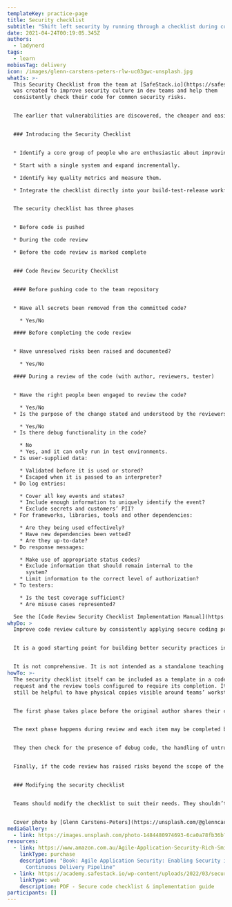 ```yaml
---
templateKey: practice-page
title: Security checklist
subtitle: "Shift left security by running through a checklist during code review. "
date: 2021-04-24T00:19:05.345Z
authors:
  - ladynerd
tags:
  - learn
mobiusTag: delivery
icon: /images/glenn-carstens-peters-rlw-uc03gwc-unsplash.jpg
whatIs: >-
  This Security Checklist from the team at [SafeStack.io](https://safestack.io)
  was created to improve security culture in dev teams and help them
  consistently check their code for common security risks. 


  The earlier that vulnerabilities are discovered, the cheaper and easier they are to fix. The tool is intended for use as part of a software team’s code review process to improve security posture, and the quality of the code they release.


  ### Introducing the Security Checklist


  * Identify a core group of people who are enthusiastic about improving their code review culture. 

  * Start with a single system and expand incrementally. 

  * Identify key quality metrics and measure them. 

  * Integrate the checklist directly into your build-test-release workflow.


  The security checklist has three phases 


  * Before code is pushed

  * During the code review 

  * Before the code review is marked complete


  ### Code Review Security Checklist


  #### Before pushing code to the team repository


  * Have all secrets been removed from the committed code?

    * Yes/No

  #### Before completing the code review


  * Have unresolved risks been raised and documented?

    * Yes/No

  #### During a review of the code (with author, reviewers, tester)


  * Have the right people been engaged to review the code?

    * Yes/No
  * Is the purpose of the change stated and understood by the reviewers?

    * Yes/No
  * Is there debug functionality in the code?

    * No
    * Yes, and it can only run in test environments.
  * Is user-supplied data:

    * Validated before it is used or stored? 
    * Escaped when it is passed to an interpreter?
  * Do log entries:

    * Cover all key events and states?
    * Include enough information to uniquely identify the event?
    * Exclude secrets and customers’ PII?
  * For frameworks, libraries, tools and other dependencies:

    * Are they being used effectively?
    * Have new dependencies been vetted?
    * Are they up-to-date?
  * Do response messages:

    * Make use of appropriate status codes? 
    * Exclude information that should remain internal to the
      system?
    * Limit information to the correct level of authorization?
  * To testers:

    * Is the test coverage sufficient?
    * Are misuse cases represented?

  See the [Code Review Security Checklist Implementation Manual](https://academy.safestack.io/wp-content/uploads/2022/03/secure_code_checklist_and_implementation_guide.pdf) for details.
whyDo: >
  Improve code review culture by consistently applying secure coding practices. 


  It is a good starting point for building better security practices in to the software development process. Additions and modifications to fit local practice are encouraged.


  It is not comprehensive. It is not intended as a standalone teaching tool, an accountability mechanism, or as a complete guide to secure development.  
howTo: >-
  The security checklist itself can be included as a template in a code review
  request and the review tools configured to require its completion. It may
  still be helpful to have physical copies visible around teams’ workstations. 


  The first phase takes place before the original author shares their code with the team and consists of the author verifying they haven’t included any real passwords, keys, tokens, or other secrets in their code. 


  The next phase happens during review and each item may be completed by any of the reviewers besides the original author. The reviewers confirm the right people have been tagged in and that they all understand the intended change. 


  They then check for the presence of debug code, the handling of untrusted data and response information, the correct use of tools, and that there is sufficient log and test coverage.


  Finally, if the code review has raised risks beyond the scope of the review to fix, the reviewers raise the risk to their team and ensure it is logged somewhere it will be reviewed. This can also be completed by any of the reviewers.


  ### Modifying the security checklist 


  Teams should modify the checklist to suit their needs. They shouldn’t remove safety steps because they are unable or unwilling to perform them. The entire team should be involved in decisions to modify the checklist, and the modified checklist tested on a single system to ensure it works as intended. Changes should result in a checklist that is focused, brief, actionable, collaborative, tested, and integrated. 


  Cover photo by [Glenn Carstens-Peters](https://unsplash.com/@glenncarstenspeters?utm_source=unsplash&utm_medium=referral&utm_content=creditCopyText) on [Unsplash](https://unsplash.com/s/photos/checklist?utm_source=unsplash&utm_medium=referral&utm_content=creditCopyText)
mediaGallery:
  - link: https://images.unsplash.com/photo-1484480974693-6ca0a78fb36b?ixlib=rb-1.2.1&ixid=MnwxMjA3fDB8MHxwaG90by1wYWdlfHx8fGVufDB8fHx8&auto=format&fit=crop&w=1172&q=80
resources:
  - link: https://www.amazon.com.au/Agile-Application-Security-Rich-Smith/dp/1491938846
    linkType: purchase
    description: "Book: Agile Application Security: Enabling Security in a
      Continuous Delivery Pipeline"
  - link: https://academy.safestack.io/wp-content/uploads/2022/03/secure_code_checklist_and_implementation_guide.pdf
    linkType: web
    description: PDF - Secure code checklist & implementation guide
participants: []
---
```

